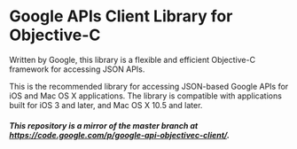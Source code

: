# Google APIs Client Library for Objective-C

Written by Google, this library is a flexible and efficient Objective-C framework for accessing JSON APIs.

This is the recommended library for accessing JSON-based Google APIs for iOS and Mac OS X applications. The library is compatible with applications built for iOS 3 and later, and Mac OS X 10.5 and later.



##### This repository is a mirror of the master branch at https://code.google.com/p/google-api-objectivec-client/.
